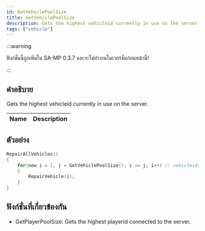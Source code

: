 ```yaml
---
id: GetVehiclePoolSize
title: GetVehiclePoolSize
description: Gets the highest vehicleid currently in use on the server.
tags: ["vehicle"]
---
```


:::warning

ฟังก์ชั่นนี้ถูกเพิ่มใน SA-MP 0.3.7 และจะไม่ทำงานในเวอร์ชั่นก่อนหน้านี้!

:::

## คำอธิบาย

Gets the highest vehicleid currently in use on the server.

| Name | Description |
| ---- | ----------- |


## ตัวอย่าง

```c
RepairAllVehicles()
{
    for(new i = 1, j = GetVehiclePoolSize(); i <= j; i++) // vehicleids start at 1
    {
        RepairVehicle(i);
    }
}
```

## ฟังก์ชั่นที่เกี่ยวข้องกัน

- GetPlayerPoolSize: Gets the highest playerid connected to the server.
